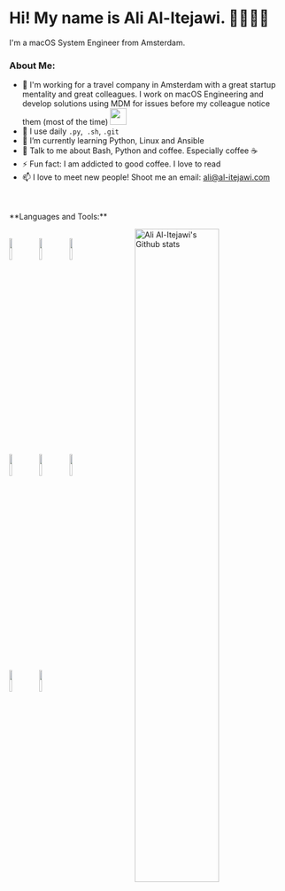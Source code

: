 <h1 align="left">Hi! My name is Ali Al-Itejawi. 👋👨🏻‍💻</h2>
<p align="left">I'm a macOS System Engineer from Amsterdam.</p>


### About Me:
- 🏦 I'm working for a travel company in Amsterdam with a great startup mentality and great colleagues. I work on macOS Engineering and develop solutions using MDM for issues before my colleague notice them (most of the time)
      <img src="https://media.giphy.com/media/WUlplcMpOCEmTGBtBW/giphy.gif" width="30">
- 🤔 I use daily ```.py```,``` .sh```, ```.git```
- 🌱 I’m currently learning Python, Linux and Ansible
- 💬 Talk to me about Bash, Python and coffee. Especially coffee ☕
- ⚡ Fun fact: I am addicted to good coffee. I love to read
- 📫 I love to meet new people! Shoot me an email: ali@al-itejawi.com
<br />
<br />
**Languages and Tools:** 

<!-- Your github readme stats
You can use this api: https://github.com/anuraghazra/github-readme-stats
-->
<p>
  <a href="https://github.com/Alitejawi?tab=repositories">
    <img width="55%" align="right" alt="Ali Al-Itejawi's Github stats" src="https://github-readme-stats.vercel.app/api?username=alitejawi&show_icons=true&hide_border=true"/>
  </a>
  
  <!-- Your languages and tools. Be careful with the alignment. 
  You can use this sites to get logos: https://www.vectorlogo.zone or https://simpleicons.org/
  -->
  <br />
    <code><img width="10%" src="https://www.vectorlogo.zone/logos/gnu_bash/gnu_bash-ar21.svg"></code>
    <code><img width="10%" src="https://www.vectorlogo.zone/logos/python/python-ar21.svg"></code>
    <code><img width="10%" src="https://www.vectorlogo.zone/logos/git-scm/git-scm-ar21.svg"></code>
    <br />
    <code><img width="10%" src="https://www.vectorlogo.zone/logos/mysql/mysql-ar21.svg"></code>
    <code><img width="10%" src="https://www.vectorlogo.zone/logos/jamf/jamf-ar21.svg"></code> 
    <code><img width="10%" src="https://www.vectorlogo.zone/logos/centos/centos-ar21.svg"></code>
    <br />
    <code><img width="10%" src="https://www.vectorlogo.zone/logos/puppet/puppet-ar21.svg"></code>
    <code><img width="10%" src="https://www.vectorlogo.zone/logos/apple/apple-ar21.svg"></code>
</p>

